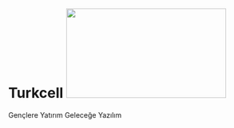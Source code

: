 # Turkcell <img src="https://ffo3gv1cf3ir.merlincdn.net/SiteAssets/Hakkimizda/genel-bakis/logolarimiz/TURKCELL_YATAY_ERKEK_LOGO.png" width="320" height="180"/>

Gençlere Yatırım Geleceğe Yazılım
